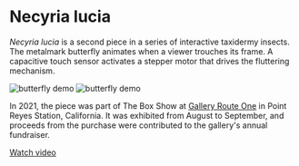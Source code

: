 # Necyria lucia

*Necyria lucia* is a second piece in a series of interactive taxidermy insects. The metalmark butterfly animates when a viewer trouches its frame. A capacitive touch sensor activates a stepper motor that drives the fluttering mechanism.

![butterfly demo](img/butterfly-short-1.gif)
![butterfly demo](img/butterfly-short.gif)

In 2021, the piece was part of The Box Show at [Gallery Route One](https://galleryrouteone.org/) in Point Reyes Station, California. It was exhibited from August to September, and proceeds from the purchase were contributed to the gallery's annual fundraiser.

[Watch video](https://youtu.be/ohEXhqkovWo)
